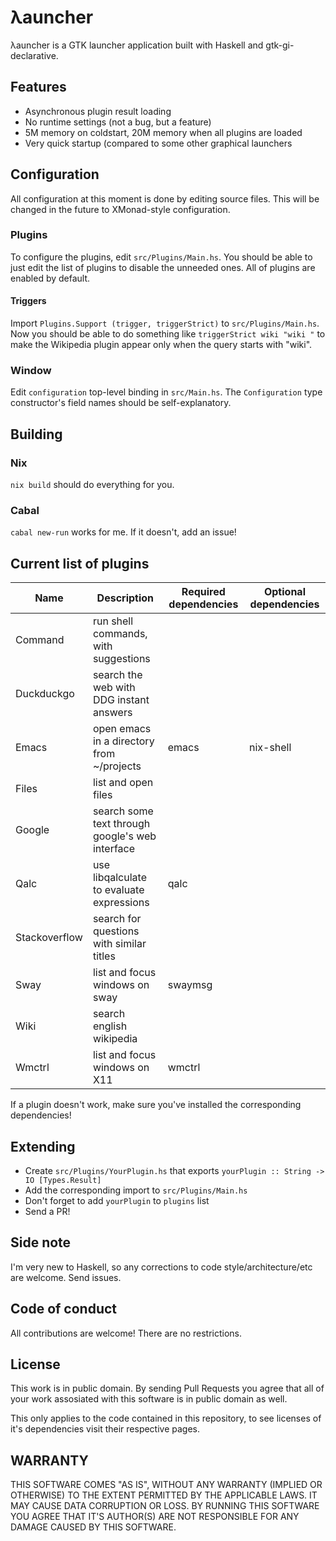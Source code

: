 # λauncher

λauncher is a GTK launcher application built with Haskell and 
gtk-gi-declarative.

## Features

 -  Asynchronous plugin result loading
 -  No runtime settings (not a bug, but a feature)
 -  5M memory on coldstart, 20M memory when all plugins are loaded
 -  Very quick startup (compared to some other graphical launchers

## Configuration
All configuration at this moment is done by editing source files. This will be changed in the future to XMonad-style configuration.

### Plugins
To configure the plugins, edit `src/Plugins/Main.hs`. You should be able to just edit the list of plugins to disable the unneeded ones. All of plugins are enabled by default.
#### Triggers
Import `Plugins.Support (trigger, triggerStrict)` to `src/Plugins/Main.hs`. Now you should be able to do something like `triggerStrict wiki "wiki "` to make the Wikipedia plugin appear only when the query starts with "wiki".

### Window
Edit `configuration` top-level binding in `src/Main.hs`. The `Configuration` type constructor's field names should be self-explanatory.

## Building
### Nix
`nix build` should do everything for you.
### Cabal
`cabal new-run` works for me. If it doesn't, add an issue!

## Current list of plugins 
| Name          | Description                                     | Required dependencies | Optional dependencies |
|---------------|-------------------------------------------------|-----------------------|-----------------------|
| Command       | run shell commands, with suggestions            |                       |                       |
| Duckduckgo    | search the web with DDG instant answers         |                       |                       |
| Emacs         | open emacs in a directory from ~/projects       | emacs                 | nix-shell             |
| Files         | list and open files                             |                       |                       |
| Google        | search some text through google's web interface |                       |                       |
| Qalc          | use libqalculate to evaluate expressions        | qalc                  |                       |
| Stackoverflow | search for questions with similar titles        |                       |                       |
| Sway          | list and focus windows on sway                  | swaymsg               |                       |
| Wiki          | search english wikipedia                        |                       |                       |
| Wmctrl        | list and focus windows on X11                   | wmctrl                |                       |

If a plugin doesn't work, make sure you've installed the corresponding dependencies!

## Extending
 -  Create `src/Plugins/YourPlugin.hs` that exports 
    `yourPlugin :: String -> IO [Types.Result]`
 -  Add the corresponding import to `src/Plugins/Main.hs`
 -  Don't forget to add `yourPlugin` to `plugins` list
 -  Send a PR!

## Side note

I'm very new to Haskell, so any corrections to code
style/architecture/etc are welcome. Send issues.


## Code of conduct

All contributions are welcome! There are no restrictions.

## License

This work is in public domain. By sending Pull Requests you agree that
all of your work assosiated with this software is in public domain as
well.

This only applies to the code contained in this repository, to see
licenses of it's dependencies visit their respective pages.

## WARRANTY

THIS SOFTWARE COMES "AS IS", WITHOUT ANY WARRANTY (IMPLIED OR
OTHERWISE) TO THE EXTENT PERMITTED BY THE APPLICABLE LAWS. IT MAY
CAUSE DATA CORRUPTION OR LOSS. BY RUNNING THIS SOFTWARE YOU AGREE 
THAT IT'S AUTHOR(S) ARE NOT RESPONSIBLE FOR ANY DAMAGE CAUSED BY 
THIS SOFTWARE.

